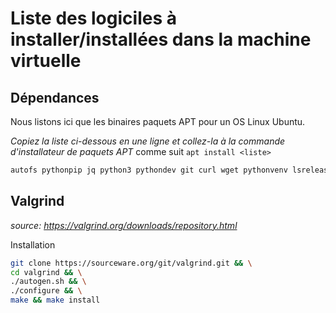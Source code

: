 # Liste des logiciles à installer/installées dans la machine virtuelle

## Dépendances
Nous listons ici que les binaires paquets APT pour un OS Linux Ubuntu.

*Copiez la liste ci-dessous en une ligne et collez-la à la commande d'installateur de paquets APT* comme suit `apt install <liste>`
```bash
autofs pythonpip jq python3 pythondev git curl wget pythonvenv lsrelease dstat nload dnsutils g++ gcc firefox meld
```

## Valgrind
*source: https://valgrind.org/downloads/repository.html*

Installation

```bash
git clone https://sourceware.org/git/valgrind.git && \
cd valgrind && \
./autogen.sh && \
./configure && \
make && make install
```
